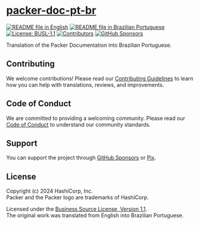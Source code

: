 # [packer-doc-pt-br][page]

[![README file in English][badge-readme-en]][readme-en]
[![README file in Brazilian Portuguese][badge-readme-pt-br]][readme-pt-br]
[![License: BUSL-1.1][badge-license]][license]
[![Contributors][badge-contributors]][contributors]
[![GitHub Sponsors][badge-github-sponsors]][github-sponsors]

Translation of the Packer Documentation into Brazilian Portuguese.

## Contributing

We welcome contributions!
Please read our [Contributing Guidelines][contributing] to learn how you can
help with translations, reviews, and improvements.

## Code of Conduct

We are committed to providing a welcoming community.
Please read our [Code of Conduct][code-of-conduct] to understand our community
standards.

## Support

You can support the project through [GitHub Sponsors][github-sponsors] or
[Pix][sponsor].

## License

Copyright (c) 2024 HashiCorp, Inc.<br>
Packer and the Packer logo are trademarks of HashiCorp.

Licensed under the [Business Source License, Version 1.1][license].<br>
The original work was translated from English into Brazilian Portuguese.

[badge-contributors]: https://img.shields.io/github/contributors/docsdevbr/packer-doc-pt-br

[badge-github-sponsors]: https://img.shields.io/github/sponsors/docsdevbr

[badge-license]: https://img.shields.io/badge/license-BUSL--1.1-green

[badge-readme-en]: https://img.shields.io/badge/lang-en-blue

[badge-readme-pt-br]: https://img.shields.io/badge/lang-pt--br-blue

[code-of-conduct]: https://github.com/docsdevbr/.github/blob/main/CODE_OF_CONDUCT.EN.md

[contributing]: https://github.com/docsdevbr/.github/blob/main/CONTRIBUTING.EN.md

[contributors]: https://github.com/docsdevbr/packer-doc-pt-br/graphs/contributors

[github-sponsors]: https://github.com/sponsors/docsdevbr

[license]: LICENSE

[page]: https://docs.dev.br/docs/packer/doc/

[readme-en]: README.EN.md

[readme-pt-br]: README.md

[sponsor]: https://docs.dev.br/apoie-o-projeto
